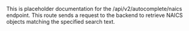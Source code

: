 This is placeholder documentation for the /api/v2/autocomplete/naics
endpoint.  This route sends a request to the backend to retrieve NAICS
objects matching the specified search text.

